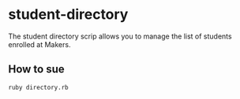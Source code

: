 # student-directory

The student directory scrip allows you to manage the list of students enrolled at Makers.

## How to sue

```shell
ruby directory.rb
```